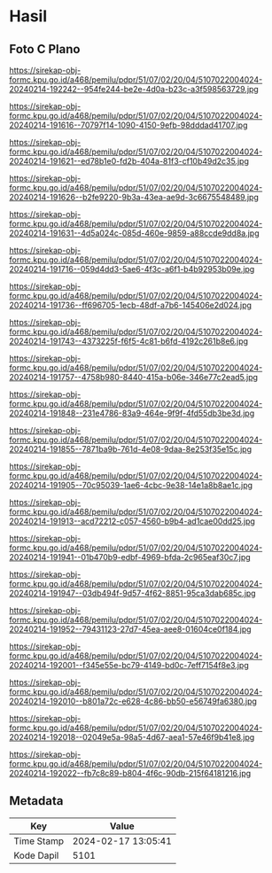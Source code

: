 # Hasil

## Foto C Plano

https://sirekap-obj-formc.kpu.go.id/a468/pemilu/pdpr/51/07/02/20/04/5107022004024-20240214-192242--954fe244-be2e-4d0a-b23c-a3f598563729.jpg

https://sirekap-obj-formc.kpu.go.id/a468/pemilu/pdpr/51/07/02/20/04/5107022004024-20240214-191616--70797f14-1090-4150-9efb-98dddad41707.jpg

https://sirekap-obj-formc.kpu.go.id/a468/pemilu/pdpr/51/07/02/20/04/5107022004024-20240214-191621--ed78b1e0-fd2b-404a-81f3-cf10b49d2c35.jpg

https://sirekap-obj-formc.kpu.go.id/a468/pemilu/pdpr/51/07/02/20/04/5107022004024-20240214-191626--b2fe9220-9b3a-43ea-ae9d-3c6675548489.jpg

https://sirekap-obj-formc.kpu.go.id/a468/pemilu/pdpr/51/07/02/20/04/5107022004024-20240214-191631--4d5a024c-085d-460e-9859-a88ccde9dd8a.jpg

https://sirekap-obj-formc.kpu.go.id/a468/pemilu/pdpr/51/07/02/20/04/5107022004024-20240214-191716--059d4dd3-5ae6-4f3c-a6f1-b4b92953b09e.jpg

https://sirekap-obj-formc.kpu.go.id/a468/pemilu/pdpr/51/07/02/20/04/5107022004024-20240214-191736--ff696705-1ecb-48df-a7b6-145406e2d024.jpg

https://sirekap-obj-formc.kpu.go.id/a468/pemilu/pdpr/51/07/02/20/04/5107022004024-20240214-191743--4373225f-f6f5-4c81-b6fd-4192c261b8e6.jpg

https://sirekap-obj-formc.kpu.go.id/a468/pemilu/pdpr/51/07/02/20/04/5107022004024-20240214-191757--4758b980-8440-415a-b06e-346e77c2ead5.jpg

https://sirekap-obj-formc.kpu.go.id/a468/pemilu/pdpr/51/07/02/20/04/5107022004024-20240214-191848--231e4786-83a9-464e-9f9f-4fd55db3be3d.jpg

https://sirekap-obj-formc.kpu.go.id/a468/pemilu/pdpr/51/07/02/20/04/5107022004024-20240214-191855--7871ba9b-761d-4e08-9daa-8e253f35e15c.jpg

https://sirekap-obj-formc.kpu.go.id/a468/pemilu/pdpr/51/07/02/20/04/5107022004024-20240214-191905--70c95039-1ae6-4cbc-9e38-14e1a8b8ae1c.jpg

https://sirekap-obj-formc.kpu.go.id/a468/pemilu/pdpr/51/07/02/20/04/5107022004024-20240214-191913--acd72212-c057-4560-b9b4-ad1cae00dd25.jpg

https://sirekap-obj-formc.kpu.go.id/a468/pemilu/pdpr/51/07/02/20/04/5107022004024-20240214-191941--01b470b9-edbf-4969-bfda-2c965eaf30c7.jpg

https://sirekap-obj-formc.kpu.go.id/a468/pemilu/pdpr/51/07/02/20/04/5107022004024-20240214-191947--03db494f-9d57-4f62-8851-95ca3dab685c.jpg

https://sirekap-obj-formc.kpu.go.id/a468/pemilu/pdpr/51/07/02/20/04/5107022004024-20240214-191952--79431123-27d7-45ea-aee8-01604ce0f184.jpg

https://sirekap-obj-formc.kpu.go.id/a468/pemilu/pdpr/51/07/02/20/04/5107022004024-20240214-192001--f345e55e-bc79-4149-bd0c-7eff7154f8e3.jpg

https://sirekap-obj-formc.kpu.go.id/a468/pemilu/pdpr/51/07/02/20/04/5107022004024-20240214-192010--b801a72c-e628-4c86-bb50-e56749fa6380.jpg

https://sirekap-obj-formc.kpu.go.id/a468/pemilu/pdpr/51/07/02/20/04/5107022004024-20240214-192018--02049e5a-98a5-4d67-aea1-57e46f9b41e8.jpg

https://sirekap-obj-formc.kpu.go.id/a468/pemilu/pdpr/51/07/02/20/04/5107022004024-20240214-192022--fb7c8c89-b804-4f6c-90db-215f64181216.jpg


## Metadata

| Key        | Value               |
| ---------- | ------------------- |
| Time Stamp | 2024-02-17 13:05:41 |
| Kode Dapil | 5101                |



